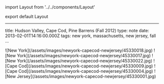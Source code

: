 import Layout from '../../components/Layout'

export default Layout

---

title: Hudson Valley, Cape Cod, Pine Barrens (Fall 2012)
type: note
date: 2013-02-01T14:16:00.000Z
tags: new york, massachusetts, new jersey, fall
...

<div>
![New York](/assets/images/newyork-capecod-newjersey/45330018.jpg)
![New York](/assets/images/newyork-capecod-newjersey/45330017.jpg)
![New York](/assets/images/newyork-capecod-newjersey/45330022.jpg)
![Cape Cod](/assets/images/newyork-capecod-newjersey/45330009.jpg)
![Cape Cod](/assets/images/newyork-capecod-newjersey/45330004.jpg)
![New Jersey](/assets/images/newyork-capecod-newjersey/45330001.jpg)
</div>

